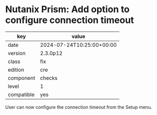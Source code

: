 [//]: # (werk v2)
# Nutanix Prism: Add option to configure connection timeout

key        | value
---------- | ---
date       | 2024-07-24T10:25:00+00:00
version    | 2.3.0p12
class      | fix
edition    | cre
component  | checks
level      | 1
compatible | yes

User can now configure the connection timeout from the Setup menu.
